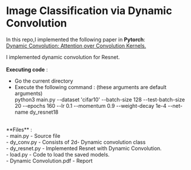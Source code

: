 # Image Classification via Dynamic Convolution 

In this repo,I implemented the following paper in **Pytorch**: </br>
[Dynamic Convolution: Attention over Convolution Kernels.](https://arxiv.org/abs/1912.03458)</br>

I implemented dynamic convolution for Resnet.</br>
</br>
**Executing code** : </br>
-  Go the current directory</br>
-  Execute the following command : (these arguments are default arguments)</br>
python3 main.py --dataset 'cifar10' --batch-size 128 --test-batch-size 20 --epochs 160 --lr 0.1 --momentum 0.9 --weight-decay 1e-4 --net-name dy_resnet18 </br>
</br>
**Files** :</br>
- main.py - Source file </br>
-  dy_conv.py - Consists of 2d- Dynamic convolution class </br>
-  dy_resnet.py - Implemented Resnet with Dynamic Convolution.</br>
- load.py - Code to load the saved models.</br>
-  Dynamic Convolution.pdf - Report</br>